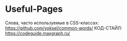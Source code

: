 # Useful-Pages
Слова, часто используемые в CSS-классах: https://github.com/yoksel/common-words/
КОД-СТАЙЛ: https://codeguide.maxgraph.ru/
